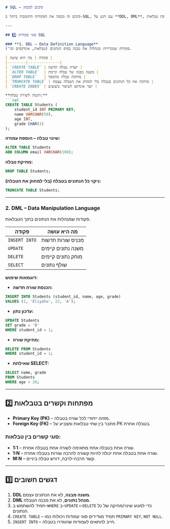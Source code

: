 
````markdown
# SQL – סיכום למבחן

סיכום זה מכסה את הפקודות החשובות ביותר ב-SQL, עם דגש על **DDL, DML**, יצירת ומחיקת טבלאות.

---

## 1️⃣ סוגי פקודות SQL

### **1. DDL – Data Definition Language**
פקודות שמגדירות ומנהלות את מבנה בסיס הנתונים (טבלאות, אינדקסים וכו').

| פקודה | מה היא עושה |
|--------|--------------|
| `CREATE TABLE` | יוצרת טבלה חדשה |
| `ALTER TABLE`  | משנה מבנה של טבלה קיימת |
| `DROP TABLE`   | מוחקת טבלה מהמסד |
| `TRUNCATE TABLE` | מוחקת את כל הנתונים בטבלה בלי למחוק את הטבלה עצמה |
| `CREATE INDEX` | יוצר אינדקס לשיפור ביצועים |

**דוגמה ליצירת טבלה:**
```sql
CREATE TABLE Students (
    student_id INT PRIMARY KEY,
    name VARCHAR(50),
    age INT,
    grade CHAR(1)
);
````

**שינוי טבלה – הוספת עמודה:**

```sql
ALTER TABLE Students
ADD COLUMN email VARCHAR(100);
```

**מחיקת טבלה:**

```sql
DROP TABLE Students;
```

**ניקוי כל הנתונים בטבלה (בלי למחוק את הטבלה):**

```sql
TRUNCATE TABLE Students;
```

---

### **2. DML – Data Manipulation Language**

פקודות שמנהלות את הנתונים בתוך הטבלאות.

| פקודה         | מה היא עושה        |
| ------------- | ------------------ |
| `INSERT INTO` | מכניס שורות חדשות  |
| `UPDATE`      | משנה נתונים קיימים |
| `DELETE`      | מוחק נתונים קיימים |
| `SELECT`      | שולף נתונים        |

**דוגמאות שימוש:**

* **הכנסת שורה חדשה:**

```sql
INSERT INTO Students (student_id, name, age, grade)
VALUES (1, 'Eliyahu', 22, 'A');
```

* **עדכון נתון:**

```sql
UPDATE Students
SET grade = 'B'
WHERE student_id = 1;
```

* **מחיקת שורה:**

```sql
DELETE FROM Students
WHERE student_id = 1;
```

* **שאילתת SELECT:**

```sql
SELECT name, grade
FROM Students
WHERE age > 20;
```

---

## 2️⃣ מפתחות וקשרים בטבלאות

* **Primary Key (PK)** – מזהה ייחודי לכל שורה בטבלה.
* **Foreign Key (FK)** – מחבר בין שתי טבלאות ומצביע על PK בטבלה אחרת.

### סוגי קשרים בין טבלאות:

* **1:1** – שורה אחת בטבלה אחת מתאימה לשורה אחת בטבלה אחרת.
* **1:N** – שורה אחת בטבלה אחת יכולה להיות קשורה להרבה שורות בטבלה אחרת.
* **M:N** – קשר הרבה-לרבה, דורש טבלה ביניים.

---

## 3️⃣ דגשים חשובים

1. **DDL משנה מבנה**, לא את הנתונים עצמם.
2. **DML מנהל נתונים**, לא את מבנה הטבלה.
3. תמיד להשתמש ב-`WHERE` ב-`UPDATE` ו-`DELETE` כדי למנוע שינוי/מחיקה של כל הנתונים.
4. `CREATE TABLE` – תמיד מגדירים סוגי עמודות ויכולות כמו `PRIMARY KEY`, `NOT NULL`.
5. `INSERT INTO` – חייב להתאים לעמודות שהוגדרו בטבלה.


